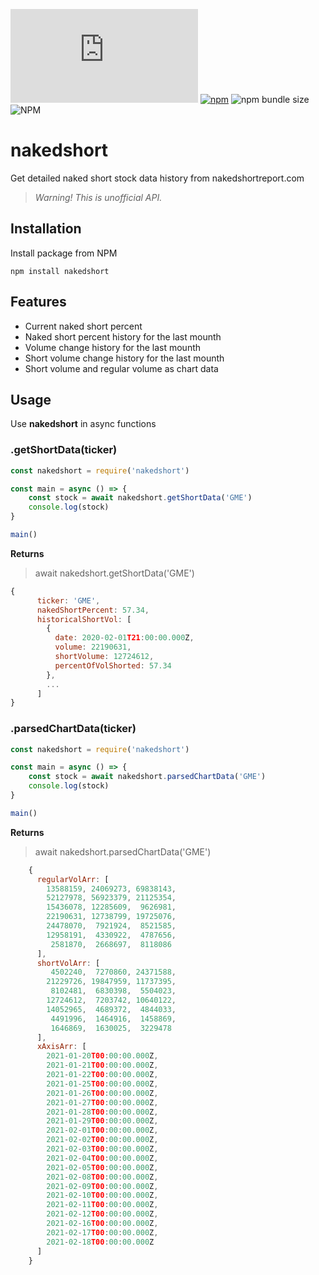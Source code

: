 ![GitHub Workflow Status](https://img.shields.io/github/workflow/status/samgozman/nakedshort/Nakedshort%20Node.js) 
[![npm](https://img.shields.io/npm/v/nakedshort)](https://www.npmjs.com/package/nakedshort)
![npm bundle size](https://img.shields.io/bundlephobia/min/nakedshort)
![NPM](https://img.shields.io/npm/l/nakedshort)

# nakedshort

Get detailed naked short stock data history from nakedshortreport.com

> *Warning! This is unofficial API.*

## Installation
Install package from NPM

```
npm install nakedshort
```

## Features

* Current naked short percent
* Naked short percent history for the last mounth
* Volume change history for the last mounth
* Short volume change history for the last mounth
* Short volume and regular volume as chart data

## Usage
Use **nakedshort** in async functions

### .getShortData(ticker)

```javascript
const nakedshort = require('nakedshort')

const main = async () => {
	const stock = await nakedshort.getShortData('GME')
	console.log(stock)
}

main()
```
**Returns**
> await nakedshort.getShortData('GME')

```javascript
{
      ticker: 'GME',
      nakedShortPercent: 57.34,
      historicalShortVol: [
        {
          date: 2020-02-01T21:00:00.000Z,
          volume: 22190631,
          shortVolume: 12724612,
          percentOfVolShorted: 57.34
        },
        ...
      ]
}
```

### .parsedChartData(ticker)

```javascript
const nakedshort = require('nakedshort')

const main = async () => {
	const stock = await nakedshort.parsedChartData('GME')
	console.log(stock)
}

main()
```
**Returns**

> await nakedshort.parsedChartData('GME')

```javascript
    {
      regularVolArr: [
        13588159, 24069273, 69838143,
        52127978, 56923379, 21125354,
        15436078, 12285609,  9626981,
        22190631, 12738799, 19725076,
        24478070,  7921924,  8521585,
        12958191,  4330922,  4787656,
         2581870,  2668697,  8118086
      ],
      shortVolArr: [
         4502240,  7270860, 24371588,
        21229726, 19847959, 11737395,
         8102481,  6830398,  5504023,
        12724612,  7203742, 10640122,
        14052965,  4689372,  4844033,
         4491996,  1464916,  1458869,
         1646869,  1630025,  3229478
      ],
      xAxisArr: [
        2021-01-20T00:00:00.000Z,
        2021-01-21T00:00:00.000Z,
        2021-01-22T00:00:00.000Z,
        2021-01-25T00:00:00.000Z,
        2021-01-26T00:00:00.000Z,
        2021-01-27T00:00:00.000Z,
        2021-01-28T00:00:00.000Z,
        2021-01-29T00:00:00.000Z,
        2021-02-01T00:00:00.000Z,
        2021-02-02T00:00:00.000Z,
        2021-02-03T00:00:00.000Z,
        2021-02-04T00:00:00.000Z,
        2021-02-05T00:00:00.000Z,
        2021-02-08T00:00:00.000Z,
        2021-02-09T00:00:00.000Z,
        2021-02-10T00:00:00.000Z,
        2021-02-11T00:00:00.000Z,
        2021-02-12T00:00:00.000Z,
        2021-02-16T00:00:00.000Z,
        2021-02-17T00:00:00.000Z,
        2021-02-18T00:00:00.000Z
      ]
    }
```